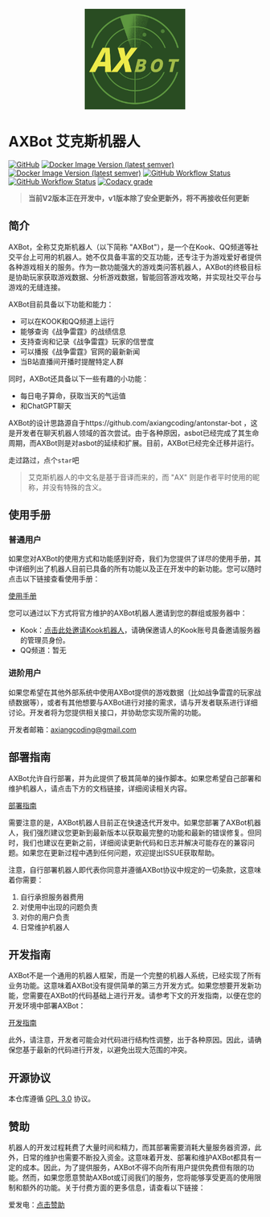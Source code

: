<p align="center">
 <img src="docs/axbot_logo.png" height="200px" />   
</p>

# AXBot 艾克斯机器人

[![GitHub](https://img.shields.io/github/license/axiangcoding/AXBot)](LICENSE) [![Docker Image Version (latest semver)](https://img.shields.io/docker/v/axiangcoding/axbot-core?label=axbot-core&sort=semver)](https://hub.docker.com/r/axiangcoding/axbot-core) [![Docker Image Version (latest semver)](https://img.shields.io/docker/v/axiangcoding/axbot-core?label=axbot-crawler&sort=semver)](https://hub.docker.com/r/axiangcoding/axbot-crawler) [![GitHub Workflow Status](https://img.shields.io/github/actions/workflow/status/axiangcoding/AXBot/build_docker_image.yml?label=build_docker_image)](https://github.com/axiangcoding/AXBot/actions/workflows/build_docker_image.yml) [![GitHub Workflow Status](https://img.shields.io/github/actions/workflow/status/axiangcoding/AXBot/codeql.yml?label=codeql)](https://github.com/axiangcoding/AXBot/actions/workflows/codeql.yml) [![Codacy grade](https://img.shields.io/codacy/grade/501ee223d049451d9de502036fab1ce1)](https://app.codacy.com/gh/axiangcoding/AXBot/dashboard?utm_source=gh&utm_medium=referral&utm_content=&utm_campaign=Badge_grade)

> **当前V2版本正在开发中，v1版本除了安全更新外，将不再接收任何更新**

## 简介

AXBot，全称艾克斯机器人（以下简称 "AXBot"），是一个在Kook、QQ频道等社交平台上可用的机器人。她不仅具备丰富的交互功能，还专注于为游戏爱好者提供各种游戏相关的服务。作为一款功能强大的游戏类问答机器人，AXBot的终极目标是协助玩家获取游戏数据、分析游戏数据，智能回答游戏攻略，并实现社交平台与游戏的无缝连接。

AXBot目前具备以下功能和能力：

- 可以在KOOK和QQ频道上运行
- 能够查询《战争雷霆》的战绩信息
- 支持查询和记录《战争雷霆》玩家的信誉度
- 可以播报《战争雷霆》官网的最新新闻
- 当B站直播间开播时提醒特定人群

同时，AXBot还具备以下一些有趣的小功能：

- 每日电子算命，获取当天的气运值
- 和ChatGPT聊天

AXBot的设计思路源自于https://github.com/axiangcoding/antonstar-bot ，这是开发者在聊天机器人领域的首次尝试。由于各种原因，asbot已经完成了其生命周期，而AXBot则是对asbot的延续和扩展。目前，AXBot已经完全迁移并运行。

走过路过，点个`star`吧

> 艾克斯机器人的中文名是基于音译而来的，而 "AX" 则是作者平时使用的昵称，并没有特殊的含义。

## 使用手册
### 普通用户

如果您对AXBot的使用方式和功能感到好奇，我们为您提供了详尽的使用手册，其中详细列出了机器人目前已具备的所有功能以及正在开发中的新功能。您可以随时点击以下链接查看使用手册：

[使用手册](https://www.yuque.com/axiangcoding/ei27mo/omy4cgwvsikrwue1)

您可以通过以下方式将官方维护的AXBot机器人邀请到您的群组或服务器中：

- Kook：[点击此处邀请Kook机器人](https://www.kookapp.cn/app/oauth2/authorize?id=15253&permissions=923648&client_id=eXJ0-Ntgqw-q33Oe&redirect_uri=&scope=bot)，请确保邀请人的Kook账号具备邀请服务器的管理员身份。
- QQ频道：暂无

### 进阶用户

如果您希望在其他外部系统中使用AXBot提供的游戏数据（比如战争雷霆的玩家战绩数据等），或者有其他想要与AXBot进行对接的需求，请与开发者联系进行详细讨论。开发者将为您提供相关接口，并协助您实现所需的功能。

开发者邮箱：axiangcoding@gmail.com

## 部署指南

AXBot允许自行部署，并为此提供了极其简单的操作脚本。如果您希望自己部署和维护机器人，请点击下方的文档链接，详细阅读相关内容。

[部署指南](docs/deploy_guide.md)

需要注意的是，AXBot机器人目前正在快速迭代开发中。如果您部署了AXBot机器人，我们强烈建议您更新到最新版本以获取最完整的功能和最新的错误修复。但同时，我们也建议在更新之前，详细阅读更新代码和日志并解决可能存在的兼容问题。如果您在更新过程中遇到任何问题，欢迎提出ISSUE获取帮助。

注意，自行部署机器人即代表你同意并遵循AXBot协议中规定的一切条款，这意味着你需要：

1. 自行承担服务器费用
2. 对使用中出现的问题负责
3. 对你的用户负责
4. 日常维护机器人

## 开发指南

AXBot不是一个通用的机器人框架，而是一个完整的机器人系统，已经实现了所有业务功能。这意味着AXBot没有提供简单的第三方开发方式。如果您想要开发新功能，您需要在AXBot的代码基础上进行开发。请参考下文的开发指南，以便在您的开发环境中部署AXBot：

[开发指南](docs/develop_guide.md)

此外，请注意，开发者可能会对代码进行结构性调整，出于各种原因。因此，请确保您基于最新的代码进行开发，以避免出现大范围的冲突。

## 开源协议

本仓库遵循 [GPL 3.0](LICENSE) 协议。

## 赞助

机器人的开发过程耗费了大量时间和精力，而其部署需要消耗大量服务器资源，此外，日常的维护也需要不断投入资金。这意味着开发、部署和维护AXBot都具有一定的成本。因此，为了提供服务，AXBot不得不向所有用户提供免费但有限的功能。然而，如果您愿意赞助AXBot或订阅我们的服务，您将能够享受更高的使用限制和额外的功能。关于付费方面的更多信息，请查看以下链接：

爱发电：[点击赞助](https://afdian.net/order/create?user_id=966767508b5811eca47c52540025c377&custom_price=10)
